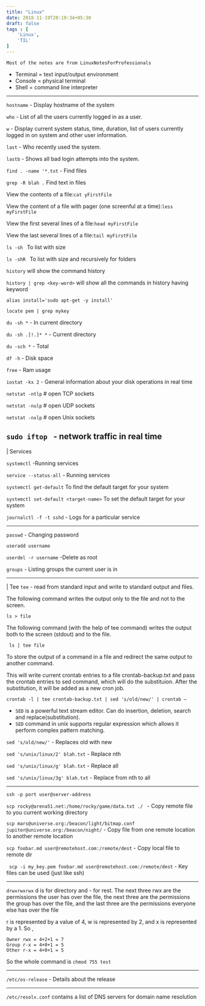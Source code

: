 ```yaml
---
title: "Linux"
date: 2018-11-19T20:19:34+05:30
draft: false
tags : [
    'Linux',
    'TIL'
]
---
```

`Most of the notes are from LinuxNotesForProfessionals`



- Terminal = text input/output environment
- Console = physical terminal
- Shell = command line interpreter

-----------

`hostname`  - Display hostname of the system

`who` - List of all the users currently logged in as a user.

`w` - Display current system status, time, duration, list of users currently logged in on system and other user information.

`last` -  Who recently used the system.

`lastb` - Shows all bad login attempts into the system.

`find . -name '*.txt` -  Find files

`grep -R blah .` Find text in files

View the contents of a file:`cat yFirstFile`

View the content of a file with pager (one screenful at a time):`less myFirstFile`

View the first several lines of a file:`head myFirstFile`

View the last several lines of a file:`tail myFirstFile`

`ls -sh ` To list with size

`ls -shR ` To list with size and recursively for folders

`history` will show the command history

`history | grep <key-word>` will show all the commands in history having keyword <key-word> 

`alias install='sudo apt-get -y install'`


`locate pem | grep mykey` 

`du -sh *` - In current directory

`du -sh .[!.]* *` - Current directory


`du -sch *`  - Total

`df -h` - Disk space

`free` - Ram usage

` iostat -kx 2 ` - General information about your disk operations in real time

`netstat -ntlp` # open TCP sockets

`netstat -nulp` # open UDP sockets

`netstat -nxlp` # open Unix sockets


`sudo iftop ` -  network traffic in real 
time
----
| Services

`systemctl` -Running services

`service --status-all` - Running services

`systemctl get-default` To find the default target for your system

`systemctl set-default <target-name>` To set the default target for your system

`journalctl -f -t sshd` - Logs for a particular service


----

`passwd` - Changing password

`useradd username`

`userdel -r username` -Delete as root


`groups` - Listing groups the current user is in


-----

| Tee
`tee` - read from standard input and write to standard output and files.

The following command writes the output only to the file and not to the screen.

`ls > file`

The following command (with the help of tee command) writes the output both to the screen (stdout) and to the
file.

` ls | tee file`


To store the output of a command in a file and redirect the same output to another
command.

This will write current crontab entries to a file crontab-backup.txt and pass the crontab
entries to sed command, which will do the substituion. After the substitution, it will be added as a new cron job.

 `crontab -l | tee crontab-backup.txt | sed 's/old/new/' | crontab –`


- `SED` is a powerful text stream editor. Can do insertion, deletion, search and replace(substitution).
- `SED` command in unix supports regular expression which allows it perform complex pattern matching.

`sed 's/old/new/'`  - Replaces old with new

`sed 's/unix/linux/2' blah.txt` - Replace nth

`sed 's/unix/linux/g' blah.txt` - Replace all

`sed 's/unix/linux/3g' blah.txt` - Replace from nth to all

---

`ssh -p port user@server-address`



`scp rocky@arena51.net:/home/rocky/game/data.txt ./ ` - Copy remote file to you current working directory

`scp mars@universe.org:/beacon/light/bitmap.conf jupiter@universe.org:/beacon/night/` - Copy file from one remote location to another remote location


`scp foobar.md user@remotehost.com:/remote/dest` - Copy local file to remote dir

` scp -i my_key.pem foobar.md user@remotehost.com:/remote/dest` - Key files can be used (just like ssh)








-----

`drwxrwxrwx`  d is for directory  and - for rest. The next three rwx are the permissions the user has over the file, the next three are the permissions the
group has over the file, and the last three are the permissions everyone else has over the file

r is represented by a
value of 4, w is represented by 2, and x is represented by a 1.
 So ,

 ```
Owner rwx = 4+2+1 = 7
Group r-x = 4+0+1 = 5
Other r-x = 4+0+1 = 5
```
So the whole command is
`chmod 755 test`

---

`/etc/os-release` -  Details about the release

--- 



`/etc/resolv.conf` contains a list of DNS servers for domain name resolution